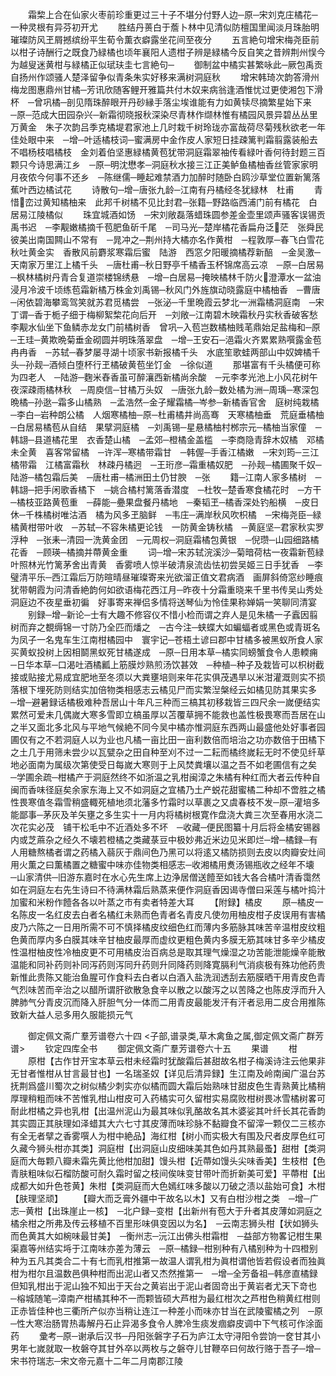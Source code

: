 <!-- { "loadSidebar": true } -->
　　霜棃上合在仙家火枣前珍重更过三十子不堪分付野人边─原─宋刘克庄橘花─一种灵根有异芬初开尤
　　胜结丹蒉白于薝卜林中见清似防檀国里闻淡月珠胎明璀璨防风玊屑撼缤纷平生荀令薫衣癖露坐花间至夜分
　　五言絶句增宋梅尧臣前以柑子诗酬行之既食乃緑橘也顷年襄阳人遗柑子辨是緑橘今反自笑之昔辨荆州悮今为越叟迷黄柑与緑橘正似珷玞圭七言絶句─
　　御制盆中橘实甚繁咏此─厥包禹贡自扬州作颂骚人楚泽留争似青条朱实好移来满树洞庭秋
　　增宋韩琦次韵答滑州梅龙图惠鼎州甘橘─芳讯欣随客鲤开雅篇共付木奴来病翁逢酒惟忧过更使湘包下滑杯　─曾巩橘─剖见隋珠醉眼开丹砂縁手落尘埃谁能有力如黄犊尽摘繁星始下来　─原─范成大田园杂兴─新霜彻晓报秋深染尽青林作缬林惟有橘园风景异碧丛丛里万黄金　朱子次韵吕季克橘堤君家池上几时栽千树玲珑亦富哉荷尽菊残秋欲老一年佳处眼中来　─增─叶适橘枝词─蜜满房中金作皮人家短日挂疎篱判霜翦露装船去不唱杨枝唱橘枝　金刘着伯坚惠緑橘黄苞犹带洞庭霜翠袖传看緑叶香何待封题三百颗只今诗思满江乡　─原─明沈懋孝─洞庭秋水接三江正美鲈鱼橘柚香丝管家家明月夜侬今何事不还乡　─陈继儒─睡起难禁酒力加醉时随卧白鸥沙草堂位置新篱落蕉叶西边橘试花
　　诗散句─增─唐张九龄─江南有丹橘经冬犹緑林　杜甫
　　青惜峦过黄知橘柚来　此邦千树橘不见比封君─张籍─野路临西浦门前有橘花　白居易江陵橘似
　　珠宜城酒如饧　─宋刘敞磊落蜡珠圆参差金壶里颂声骚客误锡贡禹书迟　─李觏嫩橘摘千苞肥鱼斫千尾　─司马光─楚岸橘花香扁舟泛茫　张舜民彼美出南国闗山不常有　─晁冲之─荆州持大橘亦名作黄柑　─程敦厚─春飞白雪花秋吐黄金实　香散风前麝浆寒霜后蜜　陆游　西窓夕阳暖摘橘荐新醅　─金吴激─天南家万里江上橘千头　─唐杜甫─秋日野亭千橘香玉杯锦席高云凉　─原─白居易─枫林橘树丹青合复道崇楼锦绣悬　─增─白居易─掩映橘林千防火澄潭水一盆油　浸月冷波千顷练苞霜新橘万株金刘禹锡─秋风门外旌旗动晓露庭中橘柚香　─曹唐─闲依碧海攀鸾驾笑就苏君觅橘尝　─张泌─千里晩霞云梦北一洲霜橘洞庭南　─宋丁谓─香于栀子细于梅柳絮棃花向后开　─刘敞─江南碧木映霜秋丹实秋香破客愁　李觏水仙坐下鱼鳞赤龙女门前橘树香　曾巩─入苞岂数橘柚贱芼鼎始足盐梅和─原─王珪─黄欺晩菊垂金砌圆并明珠落翠盘　─增─王安石─浥霜火齐累累熟噀露金苞冉冉香　─苏轼─春梦屡寻湖十顷家书新报橘千头　水底笙歌蛙两部山中奴婢橘千头─孙觌─酒倾白堕杯行玊橘破黄苞坐饤金　─徐似道
　　那堪富有千头橘便可称为四老人　─陆游─麴米舂香虽可醉瀼西新橘尚余酸　─元李孝光池上小风花树午夜深疎雨橘林秋　─周庾信─甘橘万头奴　─唐张九龄─数处橘为洲─周瑀─寒深包晩橘─孙逖─霜多山橘熟　─孟浩然─金子耀霜橘─岑参─新橘香官舍　庭树纯栽橘　─李白─岩种朗公橘　人烟寒橘柚─原─杜甫橘井尚高骞　天寒橘柚垂　荒庭垂橘柚　─白居易橘苞从自结　果擘洞庭橘　─刘禹锡─星悬橘柚村桞宗元─橘柚当家僮　─韩翃─县道橘花里　衣香楚山橘　─孟郊─橙橘金盖槛　─李商隐青辞木奴橘　邓橘未全黄　喜客常留橘　─许浑─寒橘带霜甘　─韩偓─手香江橘嫩　─宋刘筠─三江橘带霜　江橘富霜秋　林疎丹橘迥　─王珩彦─霜重橘奴肥　─孙觌─橘圃聚千奴─陆游─橘包霜后美　─唐杜甫─橘洲田土仍甘腴　─张
　　籍─江南人家多橘树　─韩翃─把手闲歌香橘下　─姚合橘村篱落香潜度　─杜牧─楚香寒食橘花时　─方干─橘枝亚路黄苞重　─薛能─疉果盘餐丹橘地　─秦韬玊─橘香深处钓船横　─皮日休─千株橘树唯沽酒　橘为风多玊脑鲜　─韦庄─满岸秋风吹枳橘　─宋梅尧臣─緑橘黄柑带叶收　─苏轼─不容朱橘更论钱　一防黄金铸秋橘　─黄庭坚─君家秋实罗浮种　─张耒─清园一洗黄金团　─元周权─洞庭霜橘包黄银　─倪瓒─山园细路橘花香　─顾瑛─橘摘并蔕黄金重
　　词─增─宋苏轼浣溪沙─菊暗荷枯一夜霜新苞緑叶照林光竹篱茅舍出青黄　香雾喷人惊半破清泉流齿怯初尝吴姬三日手犹香　─李璧清平乐─西江霜后万防暄晴昼璀璨寄来光欲溜正值文君病酒　画屏斜倚窓纱睡痕犹带朝霞为问清香絶韵何如欲语梅花西江月─昨夜十分霜重晓来千里书传吴山秀处洞庭边不夜星垂初徧　好事寄来禅侣多情将送琴仙为怜佳果称婵娟一笑聊同清宴
　　别録─增─新论─士有大趣不修容仪不惜小检而谓之弃人是见朱橘一子蠧因翦树而弃之覩缛锦一寸防乃全匹而燔之　─古今注─蛱蝶大如蝙蝠者或黑色或青斑名为凤子一名鬼车生江南柑橘园中　寰宇记─苍梧土谚曰郡中甘橘多被黑蚁所食人家买黄蚁投树上因相鬬黑蚁死甘橘遂成　─原─日用本草─橘实同螃蟹食令人患輭痈　─日华本草─口渴吐酒橘瓤上筋膜炒熟煎汤饮甚效　─种植─种子及栽皆可以枳树截接或贴接尤易成宜肥地至冬须以大粪壅培则来年花实俱茂遇旱以米泔灌溉则实不损落根下埋死防则结实加倍物类相感志云橘见尸而实繁湼槃经云如橘见防其果实多　─增─避暑録话橘极难种吾居山十年凡三种而三槁其初移栽皆三四尺余一嵗便结实累然可爱未几偶嵗大寒多雪即立槁虽厚以苫覆草拥不能救也盖性极畏寒而吾居在山之半又面北多北风与平地气候絶不同今吴中橘亦惟洞庭东西两山最盛他处好事者园圃仅有之不若洞庭人以为业也凡橘一亩比田一亩利数倍而培治之功亦数倍于田橘下之土几于用筛未尝少以瓦甓杂之田自种至刈不过一二耘而橘终嵗耘无时不使见纤草地必面南为属级次第使受日每嵗大寒则于上风焚粪壤以温之吾不如老圃信有之矣　─学圃余疏─柑橘产于洞庭然终不如浙温之乳柑闽漳之朱橘有种红而大者云传种自闽而香味径庭矣余家东海上又不如洞庭之宜橘乃土产蜕花甜蜜橘二种却不啻胜之橘性畏寒值冬霜雪稍盛輙死植地须北藩多竹霜时以草裹之又虞春枝不发─原─灌培多能鄙事─茅灰及羊矢壅之多生实十一月内将橘树根寛作盘浇大粪三次至春用水浇二次花实必茂　铺干松毛中不近酒处多不坏　─收藏─便民图纂十月后将金橘安锡器内或芝蔴杂之经久不壊若橙橘之类藏菉豆中极妙弗近米边见米即烂─增─橘録─有人用糖熬橘者谓之药橘入蒻灰于鼎间色乃黑可以将逺又橘防损则去皮以肉瓣安灶间用火薫之曰薫橘置之糖蜜中味亦佳物类相感志─收湘橘用煑汤锡瓶收之经年不壊　─山家清供─旧游东嘉时在水心先生席上边浄居僧送饐至如钱大各合橘叶清香霭然如在洞庭左右先生诗曰不待满林霜后熟蒸来便作洞庭香因谒寺僧曰采莲与橘叶捣汁加蜜和米粉作饐各各以叶蒸之市有卖者特差大耳
　　【附録】橘皮
　　原─橘皮一名陈皮一名红皮去白者名橘红未熟而色青者名青皮凡使勿用柚皮柑子皮误用有害橘皮乃六陈之一日用所需不可不慎择橘皮纹细色红而薄内多筋脉其味苦辛温柑皮纹粗色黄而厚内多白膜其味辛甘柚皮最厚而虚纹更粗色黄内多膜无筋其味甘多辛少橘皮性温柑柚皮性冷柚皮更不可用橘皮治百病总是取其理气燥湿之功苦能泄能燥辛能散温能和同补药则补同泻药则泻同升药则升同降药则降寛膈利气消痰极有殊功他药贵新惟此贵陈又能治鱼腥可作食料去白者以白酒入盐洗润透刮去筋膜晒干用青皮色青气烈味苦而辛治之以醋所谓肝欲散急食辛以散之以酸泻之以苦降之也陈皮浮而升入脾肺气分青皮沉而降入肝胆气分一体而二用青皮最能发汗有汗者忌用二皮合用推陈致新大益人忌多用久服能损元气

　　御定佩文斋广羣芳谱卷六十四
<子部,谱录类,草木禽鱼之属,御定佩文斋广群芳谱>
　　钦定四库全书
　　御定佩文斋广羣芳谱卷六十五
　　果谱
　　柑
　　原柑【古作甘开宝本草云柑未经霜时犹酸霜后甚甜故名柑子梅溪诗注云他果非无甘者惟柑从甘言最甘也】一名瑞圣奴【详见后清异録】生江南及岭南闽广温台苏抚荆爲盛川蜀次之树似橘少刺实亦似橘而圆大霜后始熟味甘甜皮色生青熟黄比橘稍厚理稍粗而味不苦惟乳柑山柑皮可入药橘实可久留柑实易腐败柑树畏冰雪橘树畧可耐此柑橘之异也乳柑【出温州泥山为最其味似乳酪故名其木婆娑其叶纤长其花香韵其实圆正其肤理如泽蜡其大六七寸其皮薄而味珍脉不黏瓣食不留滓一颗仅二三核亦有全无者擘之香雾噀人为柑中絶品】海红柑【树小而实极大有围及尺者皮厚色红可久藏今狮头柑亦其类】洞庭柑【出洞庭山皮细味美其色如丹其熟最蚤】甜柑【类洞庭而大毎颗八瓣未霜先黄比他柑加甜】馒头柑【近蔕如馒头尖味香美】生枝柑【色青肤粗味似石榴防酸可耐久霜时留之枝间俟味变甘带叶而折新美可爱】平蔕柑【出成都大如升色苍黄】朱柑【类洞庭而大色嫣红味多酸以刀破之渍以盐始可食】木柑【肤理坚顽】
　　【瓣大而乏膏外疆中干故名以木】又有白柑沙柑之类　─增─广志─黄柑【出珠崖止一核】　─北户録─变柑【出新州有苞大于升者其皮薄如洞庭之橘余柑之所弗及传云移植不百里形味俱变因以为名】　─云南志狮头柑【状如狮头而色黄其大如椀味最甘美】　─衡州志─沅江出佛头柑霜柑　─益部方物畧记柑生果渠嘉等州结实埓于江南味亦差为薄云　─原─橘録─柑别种有八橘别种为十四橙别种为五凡其类合二十有七而乳柑推第一故温人谓乳柑为眞柑谓他皆若假设者而独眞柑为柑尔且温数邑俱种柑而出泥山者又杰然推第一　─增─全芳备祖─韩彦直橘録但知乳柑出于泥山独不知出于天台之黄岩出于泥山者固竒出于黄岩者尤天下竒也　─榕城随笔─漳南产柑橘其种不一而颗皆硕大芦柑为最红柑次之芦柑色稍黄红柑则正赤皆佳种也三衢所产似亦当稍让连江一种差小而味亦甘当在武陵蜜橘之列　─原─性大寒治肠胃热毒解丹石止异渴多食令人脾冷生痰发痼癖皮调中下气核可作涂面药
　　彚考─原─谢承后汉书─丹阳张磐字子石为庐江太守浔阳令尝饷一奁甘其小男年七嵗就取一枚磐夺其甘外卒以两枚与之磐夺儿甘鞭卒曰何故行赂于吾子─增─宋书符瑞志─宋文帝元嘉十二年二月南郡江陵
